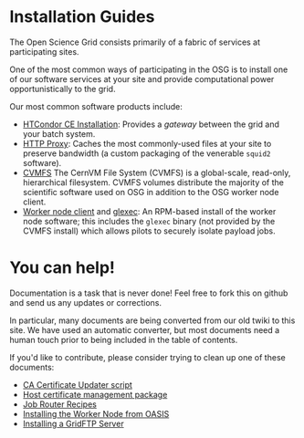 Installation Guides
===================

The Open Science Grid consists primarily of a fabric of services at
participating sites.

One of the most common ways of participating in the OSG is to install
one of our software services at your site and provide computational
power opportunistically to the grid.

Our most common software products include:

* [HTCondor CE Installation](compute-element/HTCondor_CE.md): Provides a _gateway_
  between the grid and your batch system.
* [HTTP Proxy](frontier-squid/squid.md): Caches the most commonly-used files at your
  site to preserve bandwidth (a custom packaging of the venerable `squid2` software).
* [CVMFS](client/cvmfs.md) The CernVM File System (CVMFS) is a global-scale, read-only,
  hierarchical filesystem.  CVMFS volumes distribute the majority of the scientific
  software used on OSG in addition to the OSG worker node client.
* [Worker node client](client/wn.md) and [glexec](client/glexec.md): An RPM-based install
  of the worker node software; this includes the `glexec` binary (not provided by the
  CVMFS install) which allows pilots to securely isolate payload jobs.


You can help!
=============

Documentation is a task that is never done!  Feel free to fork this on github and
send us any updates or corrections.

In particular, many documents are being converted from our old twiki to this site.
We have used an automatic converter, but most documents need a human touch prior
to being included in the table of contents.

If you'd like to contribute, please consider trying to clean up one of these
documents:

* [CA Certificate Updater script](common/ca_updater.md)
* [Host certificate management package](common/cert_scripts.md)
* [Job Router Recipes](compute-element/job_router.md)
* [Installing the Worker Node from OASIS](client/wn-oasis.md)
* [Installing a GridFTP Server](storage/gridftp.md)


